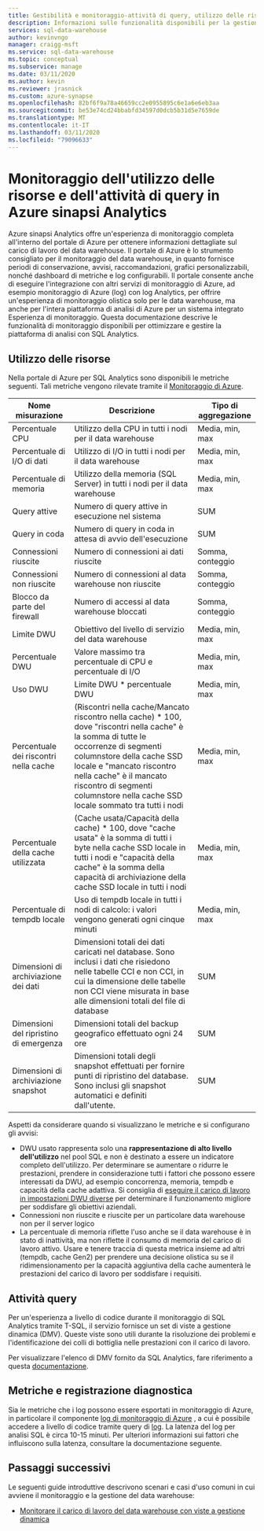 ```yaml
---
title: Gestibilità e monitoraggio-attività di query, utilizzo delle risorse
description: Informazioni sulle funzionalità disponibili per la gestione e il monitoraggio di Azure sinapsi Analytics. Usare il portale di Azure e Dynamic Management View (DMV, viste a gestione dinamica) per comprendere l'attività di query e l'utilizzo delle risorse del data warehouse.
services: sql-data-warehouse
author: kevinvngo
manager: craigg-msft
ms.service: sql-data-warehouse
ms.topic: conceptual
ms.subservice: manage
ms.date: 03/11/2020
ms.author: kevin
ms.reviewer: jrasnick
ms.custom: azure-synapse
ms.openlocfilehash: 82bf6f9a78a46659cc2e0955895c6e1a6e6eb3aa
ms.sourcegitcommit: be53e74cd24bbabfd34597d0dcb5b31d5e7659de
ms.translationtype: MT
ms.contentlocale: it-IT
ms.lasthandoff: 03/11/2020
ms.locfileid: "79096633"
---
```

# <a name="monitoring-resource-utilization-and-query-activity-in-azure-synapse-analytics"></a>Monitoraggio dell'utilizzo delle risorse e dell'attività di query in Azure sinapsi Analytics
Azure sinapsi Analytics offre un'esperienza di monitoraggio completa all'interno del portale di Azure per ottenere informazioni dettagliate sul carico di lavoro del data warehouse. Il portale di Azure è lo strumento consigliato per il monitoraggio del data warehouse, in quanto fornisce periodi di conservazione, avvisi, raccomandazioni, grafici personalizzabili, nonché dashboard di metriche e log configurabili. Il portale consente anche di eseguire l'integrazione con altri servizi di monitoraggio di Azure, ad esempio monitoraggio di Azure (log) con log Analytics, per offrire un'esperienza di monitoraggio olistica solo per le data warehouse, ma anche per l'intera piattaforma di analisi di Azure per un sistema integrato Esperienza di monitoraggio. Questa documentazione descrive le funzionalità di monitoraggio disponibili per ottimizzare e gestire la piattaforma di analisi con SQL Analytics. 

## <a name="resource-utilization"></a>Utilizzo delle risorse 
Nella portale di Azure per SQL Analytics sono disponibili le metriche seguenti. Tali metriche vengono rilevate tramite il [Monitoraggio di Azure](https://docs.microsoft.com/azure/azure-monitor/platform/data-collection#metrics).


| Nome misurazione             | Descrizione                                                  | Tipo di aggregazione |
| ----------------------- | ------------------------------------------------------------ | ---------------- |
| Percentuale CPU          | Utilizzo della CPU in tutti i nodi per il data warehouse      | Media, min, max    |
| Percentuale di I/O di dati      | Utilizzo di I/O in tutti i nodi per il data warehouse       | Media, min, max    |
| Percentuale di memoria       | Utilizzo della memoria (SQL Server) in tutti i nodi per il data warehouse | Media, min, max   |
| Query attive          | Numero di query attive in esecuzione nel sistema             | SUM              |
| Query in coda          | Numero di query in coda in attesa di avvio dell'esecuzione          | SUM              |
| Connessioni riuscite  | Numero di connessioni ai dati riuscite                 | Somma, conteggio       |
| Connessioni non riuscite      | Numero di connessioni al data warehouse non riuscite           | Somma, conteggio       |
| Blocco da parte del firewall     | Numero di accessi al data warehouse bloccati     | Somma, conteggio       |
| Limite DWU               | Obiettivo del livello di servizio del data warehouse                | Media, min, max    |
| Percentuale DWU          | Valore massimo tra percentuale di CPU e percentuale di I/O        | Media, min, max    |
| Uso DWU                | Limite DWU * percentuale DWU                                   | Media, min, max    |
| Percentuale dei riscontri nella cache    | (Riscontri nella cache/Mancato riscontro nella cache) * 100, dove "riscontri nella cache" è la somma di tutte le occorrenze di segmenti columnstore della cache SSD locale e "mancato riscontro nella cache" è il mancato riscontro di segmenti columnstore nella cache SSD locale sommato tra tutti i nodi | Media, min, max    |
| Percentuale della cache utilizzata   | (Cache usata/Capacità della cache) * 100, dove "cache usata" è la somma di tutti i byte nella cache SSD locale in tutti i nodi e "capacità della cache" è la somma della capacità di archiviazione della cache SSD locale in tutti i nodi | Media, min, max    |
| Percentuale di tempdb locale | Uso di tempdb locale in tutti i nodi di calcolo: i valori vengono generati ogni cinque minuti | Media, min, max    |
| Dimensioni di archiviazione dei dati | Dimensioni totali dei dati caricati nel database. Sono inclusi i dati che risiedono nelle tabelle CCI e non CCI, in cui la dimensione delle tabelle non CCI viene misurata in base alle dimensioni totali del file di database | SUM |
| Dimensioni del ripristino di emergenza | Dimensioni totali del backup geografico effettuato ogni 24 ore | SUM |
| Dimensioni di archiviazione snapshot | Dimensioni totali degli snapshot effettuati per fornire punti di ripristino del database. Sono inclusi gli snapshot automatici e definiti dall'utente. | SUM |

Aspetti da considerare quando si visualizzano le metriche e si configurano gli avvisi:

- DWU usato rappresenta solo una **rappresentazione di alto livello dell'utilizzo** nel pool SQL e non è destinato a essere un indicatore completo dell'utilizzo. Per determinare se aumentare o ridurre le prestazioni, prendere in considerazione tutti i fattori che possono essere interessati da DWU, ad esempio concorrenza, memoria, tempdb e capacità della cache adattiva. Si consiglia di [eseguire il carico di lavoro in impostazioni DWU diverse](https://docs.microsoft.com/azure/sql-data-warehouse/sql-data-warehouse-manage-compute-overview#finding-the-right-size-of-data-warehouse-units) per determinare il funzionamento migliore per soddisfare gli obiettivi aziendali.
- Connessioni non riuscite e riuscite per un particolare data warehouse non per il server logico
- La percentuale di memoria riflette l'uso anche se il data warehouse è in stato di inattività, ma non riflette il consumo di memoria del carico di lavoro attivo. Usare e tenere traccia di questa metrica insieme ad altri (tempdb, cache Gen2) per prendere una decisione olistica su se il ridimensionamento per la capacità aggiuntiva della cache aumenterà le prestazioni del carico di lavoro per soddisfare i requisiti.


## <a name="query-activity"></a>Attività query
Per un'esperienza a livello di codice durante il monitoraggio di SQL Analytics tramite T-SQL, il servizio fornisce un set di viste a gestione dinamica (DMV). Queste viste sono utili durante la risoluzione dei problemi e l'identificazione dei colli di bottiglia nelle prestazioni con il carico di lavoro.

Per visualizzare l'elenco di DMV fornito da SQL Analytics, fare riferimento a questa [documentazione](https://docs.microsoft.com/azure/sql-data-warehouse/sql-data-warehouse-reference-tsql-system-views#sql-data-warehouse-dynamic-management-views-dmvs). 

## <a name="metrics-and-diagnostics-logging"></a>Metriche e registrazione diagnostica
Sia le metriche che i log possono essere esportati in monitoraggio di Azure, in particolare il componente [log di monitoraggio di Azure](https://docs.microsoft.com/azure/log-analytics/log-analytics-overview) , a cui è possibile accedere a livello di codice tramite query di [log](https://docs.microsoft.com/azure/log-analytics/log-analytics-tutorial-viewdata). La latenza del log per analisi SQL è circa 10-15 minuti. Per ulteriori informazioni sui fattori che influiscono sulla latenza, consultare la documentazione seguente.


## <a name="next-steps"></a>Passaggi successivi
Le seguenti guide introduttive descrivono scenari e casi d'uso comuni in cui avviene il monitoraggio e la gestione del data warehouse:

- [Monitorare il carico di lavoro del data warehouse con viste a gestione dinamica](https://docs.microsoft.com/azure/sql-data-warehouse/sql-data-warehouse-manage-monitor)
